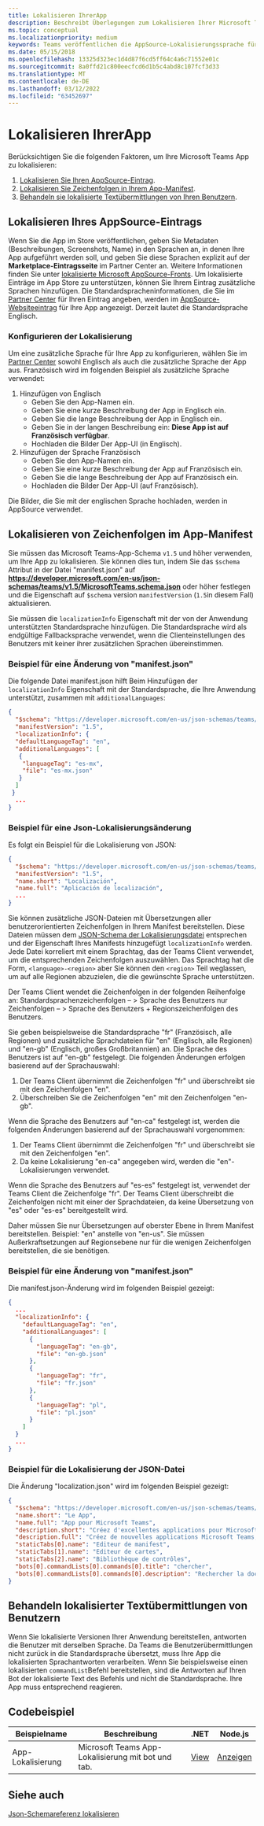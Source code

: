 ```yaml
---
title: Lokalisieren IhrerApp
description: Beschreibt Überlegungen zum Lokalisieren Ihrer Microsoft Teams-App.
ms.topic: conceptual
ms.localizationpriority: medium
keywords: Teams veröffentlichen die AppSource-Lokalisierungssprache für Store-Veröffentlichungen
ms.date: 05/15/2018
ms.openlocfilehash: 13325d323ec1d4d87f6cd5ff64c4a6c71552e01c
ms.sourcegitcommit: 8a0ffd21c800eecfcd6d1b5c4abd8c107fcf3d33
ms.translationtype: MT
ms.contentlocale: de-DE
ms.lasthandoff: 03/12/2022
ms.locfileid: "63452697"
---
```

# <a name="localize-your-app"></a>Lokalisieren IhrerApp

Berücksichtigen Sie die folgenden Faktoren, um Ihre Microsoft Teams App zu lokalisieren:

1. [Lokalisieren Sie Ihren AppSource-Eintrag](#localize-your-appsource-listing).
1. [Lokalisieren Sie Zeichenfolgen in Ihrem App-Manifest](#localize-strings-in-your-app-manifest).
1. [Behandeln sie lokalisierte Textübermittlungen von Ihren Benutzern](#handle-localized-text-submissions-from-your-users).

## <a name="localize-your-appsource-listing"></a>Lokalisieren Ihres AppSource-Eintrags

Wenn Sie die App im Store veröffentlichen, geben Sie Metadaten (Beschreibungen, Screenshots, Name) in den Sprachen an, in denen Ihre App aufgeführt werden soll, und geben Sie diese Sprachen explizit auf der **Marketplace-Eintragsseite** im Partner Center an. Weitere Informationen finden Sie unter [lokalisierte Microsoft AppSource-Fronts](/office/dev/store/prepare-localized-solutions#localized-microsoft-appsource-fronts). Um lokalisierte Einträge im App Store zu unterstützen, können Sie Ihrem Eintrag zusätzliche Sprachen hinzufügen. Die Standardspracheninformationen, die Sie im [Partner Center](/office/dev/store/submit-to-appsource-via-partner-center) für Ihren Eintrag angeben, werden im [AppSource-Websiteeintrag](https://appsource.microsoft.com/marketplace/apps?product=office%3Bteams&page=1 "AppSource ist ein Ort für alle Anforderungen Ihres Teams. Bringen Sie alles zusammen, einschließlich Chats, Besprechungen, Anrufen, Dateien und Tools, um eine produktivere Teamarbeit zu ermöglichen.") für Ihre App angezeigt. Derzeit lautet die Standardsprache Englisch.

### <a name="configure-localization"></a>Konfigurieren der Lokalisierung

Um eine zusätzliche Sprache für Ihre App zu konfigurieren, wählen Sie im [Partner Center](/office/dev/store/submit-to-appsource-via-partner-center) sowohl Englisch als auch die zusätzliche Sprache der App aus. Französisch wird im folgenden Beispiel als zusätzliche Sprache verwendet:

1. Hinzufügen von Englisch
    * Geben Sie den App-Namen ein.
    * Geben Sie eine kurze Beschreibung der App in Englisch ein.
    * Geben Sie die lange Beschreibung der App in Englisch ein.
    * Geben Sie in der langen Beschreibung ein: **Diese App ist auf Französisch verfügbar**.
    * Hochladen die Bilder Der App-UI (in Englisch).
2. Hinzufügen der Sprache Französisch
    * Geben Sie den App-Namen ein.
    * Geben Sie eine kurze Beschreibung der App auf Französisch ein.
    * Geben Sie die lange Beschreibung der App auf Französisch ein.
    * Hochladen die Bilder Der App-UI (auf Französisch).

Die Bilder, die Sie mit der englischen Sprache hochladen, werden in AppSource verwendet.

## <a name="localize-strings-in-your-app-manifest"></a>Lokalisieren von Zeichenfolgen im App-Manifest

Sie müssen das Microsoft Teams-App-Schema `v1.5` und höher verwenden, um Ihre App zu lokalisieren. Sie können dies tun, indem Sie das `$schema` Attribut in der Datei "manifest.json" auf **https://developer.microsoft.com/en-us/json-schemas/teams/v1.5/MicrosoftTeams.schema.json** oder höher festlegen und die Eigenschaft auf `$schema` version `manifestVersion` (`1.5`in diesem Fall) aktualisieren.

Sie müssen die `localizationInfo` Eigenschaft mit der von der Anwendung unterstützten Standardsprache hinzufügen. Die Standardsprache wird als endgültige Fallbacksprache verwendet, wenn die Clienteinstellungen des Benutzers mit keiner ihrer zusätzlichen Sprachen übereinstimmen.

### <a name="example-manifestjson-change"></a>Beispiel für eine Änderung von "manifest.json"

Die folgende Datei manifest.json hilft Beim Hinzufügen der `localizationInfo` Eigenschaft mit der Standardsprache, die Ihre Anwendung unterstützt, zusammen mit `additionalLanguages`:

```json
{
  "$schema": "https://developer.microsoft.com/en-us/json-schemas/teams/v1.5/MicrosoftTeams.schema.json",
  "manifestVersion": "1.5",
  "localizationInfo": {
  "defaultLanguageTag": "en",
  "additionalLanguages": [
   {
    "languageTag": "es-mx",
    "file": "es-mx.json"
   }
  ]
 }
  ...
}
```

### <a name="example-localization-json-change"></a>Beispiel für eine Json-Lokalisierungsänderung

Es folgt ein Beispiel für die Lokalisierung von JSON:

```json
{
  "$schema": "https://developer.microsoft.com/en-us/json-schemas/teams/v1.5/MicrosoftTeams.Localization.schema.json",
  "manifestVersion": "1.5",
  "name.short": "Localización",
  "name.full": "Aplicación de localización",
  ...
}
```

Sie können zusätzliche JSON-Dateien mit Übersetzungen aller benutzerorientierten Zeichenfolgen in Ihrem Manifest bereitstellen. Diese Dateien müssen dem [JSON-Schema der Lokalisierungsdatei](../../resources/schema/localization-schema.md) entsprechen und der Eigenschaft Ihres Manifests hinzugefügt `localizationInfo` werden. Jede Datei korreliert mit einem Sprachtag, das der Teams Client verwendet, um die entsprechenden Zeichenfolgen auszuwählen. Das Sprachtag hat die Form, `<language>-<region>` aber Sie können den `<region>` Teil weglassen, um auf alle Regionen abzuzielen, die die gewünschte Sprache unterstützen.

Der Teams Client wendet die Zeichenfolgen in der folgenden Reihenfolge an: Standardsprachenzeichenfolgen – > Sprache des Benutzers nur Zeichenfolgen – > Sprache des Benutzers + Regionszeichenfolgen des Benutzers.

Sie geben beispielsweise die Standardsprache "fr" (Französisch, alle Regionen) und zusätzliche Sprachdateien für "en" (Englisch, alle Regionen) und "en-gb" (Englisch, großes Großbritannien) an. Die Sprache des Benutzers ist auf "en-gb" festgelegt. Die folgenden Änderungen erfolgen basierend auf der Sprachauswahl:

1. Der Teams Client übernimmt die Zeichenfolgen "fr" und überschreibt sie mit den Zeichenfolgen "en".
1. Überschreiben Sie die Zeichenfolgen "en" mit den Zeichenfolgen "en-gb".

Wenn die Sprache des Benutzers auf "en-ca" festgelegt ist, werden die folgenden Änderungen basierend auf der Sprachauswahl vorgenommen:

1. Der Teams Client übernimmt die Zeichenfolgen "fr" und überschreibt sie mit den Zeichenfolgen "en".
1. Da keine Lokalisierung "en-ca" angegeben wird, werden die "en"-Lokalisierungen verwendet.

Wenn die Sprache des Benutzers auf "es-es" festgelegt ist, verwendet der Teams Client die Zeichenfolge "fr". Der Teams Client überschreibt die Zeichenfolgen nicht mit einer der Sprachdateien, da keine Übersetzung von "es" oder "es-es" bereitgestellt wird.

Daher müssen Sie nur Übersetzungen auf oberster Ebene in Ihrem Manifest bereitstellen. Beispiel: "en" anstelle von "en-us". Sie müssen Außerkraftsetzungen auf Regionsebene nur für die wenigen Zeichenfolgen bereitstellen, die sie benötigen.

### <a name="example-manifestjson-change"></a>Beispiel für eine Änderung von "manifest.json"

Die manifest.json-Änderung wird im folgenden Beispiel gezeigt:

```json
{
  ...
  "localizationInfo": {
    "defaultLanguageTag": "en",
    "additionalLanguages": [
      {
        "languageTag": "en-gb",
        "file": "en-gb.json"
      },
      {
        "languageTag": "fr",
        "file": "fr.json"
      },
      {
        "languageTag": "pl",
        "file": "pl.json"
      }
    ]
  }
  ...
}
```

### <a name="example-localization-json-file"></a>Beispiel für die Lokalisierung der JSON-Datei

 Die Änderung "localization.json" wird im folgenden Beispiel gezeigt:

```json
{
  "$schema": "https://developer.microsoft.com/en-us/json-schemas/teams/v1.8/MicrosoftTeams.Localization.schema.json",
  "name.short": "Le App",
  "name.full": "App pour Microsoft Teams",
  "description.short": "Créez d'excellentes applications pour Microsoft Teams avec App.",
  "description.full": "Créez de nouvelles applications Microsoft Teams, concevez et prévisualisez des cartes bot, et explorez la documentation avec App.",
  "staticTabs[0].name": "Editeur de manifest",
  "staticTabs[1].name": "Editeur de cartes",
  "staticTabs[2].name": "Bibliothèque de contrôles",
  "bots[0].commandLists[0].commands[0].title": "chercher",
  "bots[0].commandLists[0].commands[0].description": "Rechercher la documentation Teams pertinente"
}
```

## <a name="handle-localized-text-submissions-from-your-users"></a>Behandeln lokalisierter Textübermittlungen von Benutzern

Wenn Sie lokalisierte Versionen Ihrer Anwendung bereitstellen, antworten die Benutzer mit derselben Sprache. Da Teams die Benutzerübermittlungen nicht zurück in die Standardsprache übersetzt, muss Ihre App die lokalisierten Sprachantworten verarbeiten. Wenn Sie beispielsweise einen lokalisierten `commandList`Befehl bereitstellen, sind die Antworten auf Ihren Bot der lokalisierte Text des Befehls und nicht die Standardsprache. Ihre App muss entsprechend reagieren.

## <a name="code-sample"></a>Codebeispiel

| Beispielname | Beschreibung | .NET | Node.js |
|-------------|-------------|------|------|
| App-Lokalisierung | Microsoft Teams App-Lokalisierung mit bot und tab. | [View](https://github.com/OfficeDev/Microsoft-Teams-Samples/tree/main/samples/app-localization/csharp) |[Anzeigen](https://github.com/OfficeDev/Microsoft-Teams-Samples/tree/main/samples/app-localization/nodejs) |

## <a name="see-also"></a>Siehe auch

[Json-Schemareferenz lokalisieren](~/resources/schema/localization-schema.md)

